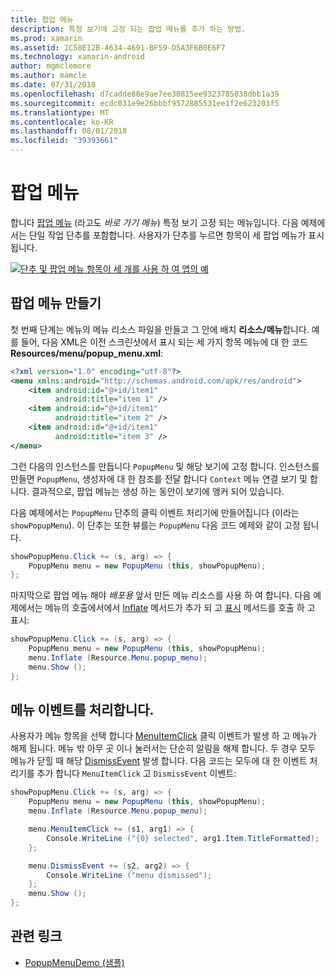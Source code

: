 ```yaml
---
title: 팝업 메뉴
description: 특정 보기에 고정 되는 팝업 메뉴를 추가 하는 방법.
ms.prod: xamarin
ms.assetid: 1C58E12B-4634-4691-BF59-D5A3F6B0E6F7
ms.technology: xamarin-android
author: mgmclemore
ms.author: mamcle
ms.date: 07/31/2018
ms.openlocfilehash: d7cadde88e9ae7ee30815ee9323785038dbb1a39
ms.sourcegitcommit: ecdc031e9e26bbbf9572885531ee1f2e623203f5
ms.translationtype: MT
ms.contentlocale: ko-KR
ms.lasthandoff: 08/01/2018
ms.locfileid: "39393661"
---
```

# <a name="popup-menu"></a>팝업 메뉴

합니다 [팝업 메뉴](https://developer.xamarin.com/api/type/Android.Widget.PopupMenu/) (라고도 _바로 가기 메뉴_) 특정 보기 고정 되는 메뉴입니다. 다음 예제에서는 단일 작업 단추를 포함합니다. 사용자가 단추를 누르면 항목이 세 팝업 메뉴가 표시 됩니다.

[![단추 및 팝업 메뉴 항목이 세 개를 사용 하 여 앱의 예](popup-menu-images/01-app-example-sml.png)](popup-menu-images/01-app-example.png#lightbox)


## <a name="creating-a-popup-menu"></a>팝업 메뉴 만들기

첫 번째 단계는 메뉴의 메뉴 리소스 파일을 만들고 그 안에 배치 **리소스/메뉴**합니다. 예를 들어, 다음 XML은 이전 스크린샷에서 표시 되는 세 가지 항목 메뉴에 대 한 코드 **Resources/menu/popup_menu.xml**:

```xml
<?xml version="1.0" encoding="utf-8"?>
<menu xmlns:android="http://schemas.android.com/apk/res/android">
    <item android:id="@+id/item1"
          android:title="item 1" />
    <item android:id="@+id/item1"
          android:title="item 2" />
    <item android:id="@+id/item1"
          android:title="item 3" />
</menu>
```

그런 다음의 인스턴스를 만듭니다 `PopupMenu` 및 해당 보기에 고정 합니다. 인스턴스를 만들면 `PopupMenu`, 생성자에 대 한 참조를 전달 합니다 `Context` 메뉴 연결 보기 및 합니다. 결과적으로, 팝업 메뉴는 생성 하는 동안이 보기에 앵커 되어 있습니다.

다음 예제에서는 `PopupMenu` 단추의 클릭 이벤트 처리기에 만들어집니다 (이라는 `showPopupMenu`). 이 단추는 또한 뷰를는 `PopupMenu` 다음 코드 예제와 같이 고정 됩니다.

```csharp
showPopupMenu.Click += (s, arg) => {
    PopupMenu menu = new PopupMenu (this, showPopupMenu);
};
```

마지막으로 팝업 메뉴 해야 *배포용* 앞서 만든 메뉴 리소스를 사용 하 여 합니다. 다음 예제에서는 메뉴의 호출에서에서 [Inflate](https://developer.xamarin.com/api/member/Android.Views.LayoutInflater.Inflate/p/System.Int32/Android.Views.ViewGroup/) 메서드가 추가 되 고 [표시](https://developer.xamarin.com/api/member/Android.Widget.PopupMenu.Show%28%29/) 메서드를 호출 하 고 표시:

```csharp
showPopupMenu.Click += (s, arg) => {
    PopupMenu menu = new PopupMenu (this, showPopupMenu);
    menu.Inflate (Resource.Menu.popup_menu);
    menu.Show ();
};
```


## <a name="handling-menu-events"></a>메뉴 이벤트를 처리합니다.

사용자가 메뉴 항목을 선택 합니다 [MenuItemClick](https://developer.xamarin.com/api/event/Android.Widget.PopupMenu.MenuItemClick/) 클릭 이벤트가 발생 하 고 메뉴가 해제 됩니다. 메뉴 밖 아무 곳 이나 눌러서는 단순히 알림을 해제 합니다. 두 경우 모두 메뉴가 닫힐 때 해당 [DismissEvent](https://developer.xamarin.com/api/member/Android.Widget.PopupMenu.Dismiss%28%29/) 발생 합니다. 다음 코드는 모두에 대 한 이벤트 처리기를 추가 합니다 `MenuItemClick` 고 `DismissEvent` 이벤트:

```csharp
showPopupMenu.Click += (s, arg) => {
    PopupMenu menu = new PopupMenu (this, showPopupMenu);
    menu.Inflate (Resource.Menu.popup_menu);

    menu.MenuItemClick += (s1, arg1) => {
        Console.WriteLine ("{0} selected", arg1.Item.TitleFormatted);
    };

    menu.DismissEvent += (s2, arg2) => {
        Console.WriteLine ("menu dismissed");
    };
    menu.Show ();
};
```



## <a name="related-links"></a>관련 링크

- [PopupMenuDemo (샘플)](https://developer.xamarin.com/samples/monodroid/PopupMenuDemo/)
